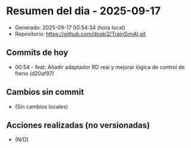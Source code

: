# Resumen del dia - 2025-09-17

- Generado: 2025-09-17 00:54:34 (hora local)
- Repositorio: https://github.com/doski2/TrainSimAI.git

## Commits de hoy

- 00:54 - feat: Añadir adaptador RD real y mejorar lógica de control de freno (d20af97)

## Cambios sin commit

- (Sin cambios locales)

## Acciones realizadas (no versionadas)

- (N/D)
